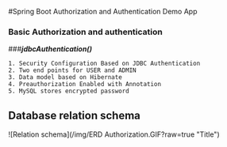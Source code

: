 #Spring Boot Authorization and Authentication Demo App

### Basic Authorization and authentication

###***jdbcAuthentication()***

`1. Security Configuration Based on JDBC Authentication` <br>
`2. Two end points for USER and ADMIN`<br>
`3. Data model based on Hibernate`<br>
`4. Preauthorization Enabled with Annotation`<br>
`5. MySQL stores encrypted password`

## Database relation schema
![Relation schema](/img/ERD Authorization.GIF?raw=true "Title")
